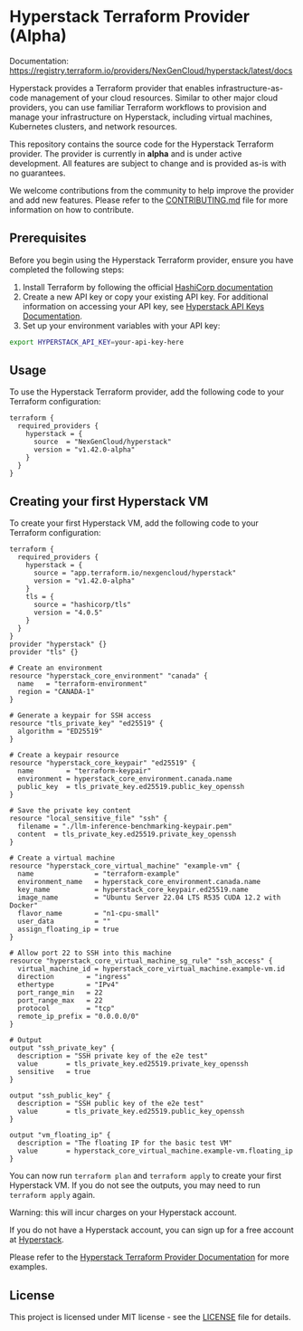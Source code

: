 # Hyperstack Terraform Provider (Alpha)

Documentation: https://registry.terraform.io/providers/NexGenCloud/hyperstack/latest/docs

Hyperstack provides a Terraform provider that enables infrastructure-as-code management of your cloud resources. Similar to other major cloud providers, you can use familiar Terraform workflows to provision and manage your infrastructure on Hyperstack, including virtual machines, Kubernetes clusters, and network resources.

This repository contains the source code for the Hyperstack Terraform provider. The provider is currently in **alpha** and is under active development. All features are subject to change and is provided as-is with no guarantees.

We welcome contributions from the community to help improve the provider and add new features. Please refer to the [CONTRIBUTING.md](CONTRIBUTING.md) file for more information on how to contribute.

## Prerequisites

Before you begin using the Hyperstack Terraform provider, ensure you have completed the following steps:

1. Install Terraform by following the official [HashiCorp documentation](https://developer.hashicorp.com/terraform/tutorials/aws-get-started/install-cli)
2. Create a new API key or copy your existing API key. For additional information on accessing your API key, see [Hyperstack API Keys Documentation](https://infrahub-doc.nexgencloud.com/docs/api-reference/getting-started-api/authentication/).
3. Set up your environment variables with your API key:

```bash
export HYPERSTACK_API_KEY=your-api-key-here
```

## Usage

To use the Hyperstack Terraform provider, add the following code to your Terraform configuration:

```hcl
terraform {
  required_providers {
    hyperstack = {
      source  = "NexGenCloud/hyperstack"
      version = "v1.42.0-alpha"
    }
  }
}
```

## Creating your first Hyperstack VM

To create your first Hyperstack VM, add the following code to your Terraform configuration:

```hcl
terraform {
  required_providers {
    hyperstack = {
      source = "app.terraform.io/nexgencloud/hyperstack"
      version = "v1.42.0-alpha"
    }
    tls = {
      source = "hashicorp/tls"
      version = "4.0.5"
    }
  }
}
provider "hyperstack" {}
provider "tls" {}

# Create an environment
resource "hyperstack_core_environment" "canada" {
  name   = "terraform-environment"
  region = "CANADA-1"
}

# Generate a keypair for SSH access
resource "tls_private_key" "ed25519" {
  algorithm = "ED25519"
}

# Create a keypair resource
resource "hyperstack_core_keypair" "ed25519" {
  name        = "terraform-keypair"
  environment = hyperstack_core_environment.canada.name
  public_key  = tls_private_key.ed25519.public_key_openssh
}

# Save the private key content
resource "local_sensitive_file" "ssh" {
  filename = "./llm-inference-benchmarking-keypair.pem"
  content  = tls_private_key.ed25519.private_key_openssh
}

# Create a virtual machine
resource "hyperstack_core_virtual_machine" "example-vm" {
  name               = "terraform-example"
  environment_name   = hyperstack_core_environment.canada.name
  key_name           = hyperstack_core_keypair.ed25519.name
  image_name         = "Ubuntu Server 22.04 LTS R535 CUDA 12.2 with Docker"
  flavor_name        = "n1-cpu-small"
  user_data          = ""
  assign_floating_ip = true
}

# Allow port 22 to SSH into this machine
resource "hyperstack_core_virtual_machine_sg_rule" "ssh_access" {
  virtual_machine_id = hyperstack_core_virtual_machine.example-vm.id
  direction        = "ingress"
  ethertype        = "IPv4"
  port_range_min   = 22
  port_range_max   = 22
  protocol         = "tcp"
  remote_ip_prefix = "0.0.0.0/0"
}

# Output
output "ssh_private_key" {
  description = "SSH private key of the e2e test"
  value       = tls_private_key.ed25519.private_key_openssh
  sensitive   = true
}

output "ssh_public_key" {
  description = "SSH public key of the e2e test"
  value       = tls_private_key.ed25519.public_key_openssh
}

output "vm_floating_ip" {
  description = "The floating IP for the basic test VM"
  value       = hyperstack_core_virtual_machine.example-vm.floating_ip
}
```

You can now run `terraform plan` and `terraform apply` to create your first Hyperstack VM. If you do not see the outputs, you may need to run `terraform apply` again.

Warning: this will incur charges on your Hyperstack account.

If you do not have a Hyperstack account, you can sign up for a free account at [Hyperstack](https://nexgencloud.com/).

Please refer to the [Hyperstack Terraform Provider Documentation](https://infrahub-doc.nexgencloud.com/docs/libraries/terraform) for more examples.

## License

This project is licensed under MIT license - see the [LICENSE](LICENSE) file for details.
